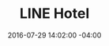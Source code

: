 ---
title: LINE Hotel
date: 2016-07-29 14:02:00 -04:00
sponsor-image: "/uploads/lineHotel.jpg"
sponsor-url: https://www.thelinehotel.com/dc/
is-featured-on-home-page: false
is-featured-on-shops-galleries-page: false
is-first-tier: true
is-second-tier: false
is-third-tier: false
published: true
---
